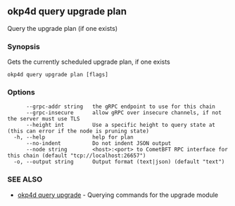 ## okp4d query upgrade plan

Query the upgrade plan (if one exists)

### Synopsis

Gets the currently scheduled upgrade plan, if one exists

```
okp4d query upgrade plan [flags]
```

### Options

```
      --grpc-addr string   the gRPC endpoint to use for this chain
      --grpc-insecure      allow gRPC over insecure channels, if not the server must use TLS
      --height int         Use a specific height to query state at (this can error if the node is pruning state)
  -h, --help               help for plan
      --no-indent          Do not indent JSON output
      --node string        <host>:<port> to CometBFT RPC interface for this chain (default "tcp://localhost:26657")
  -o, --output string      Output format (text|json) (default "text")
```

### SEE ALSO

* [okp4d query upgrade](okp4d_query_upgrade.md)	 - Querying commands for the upgrade module
